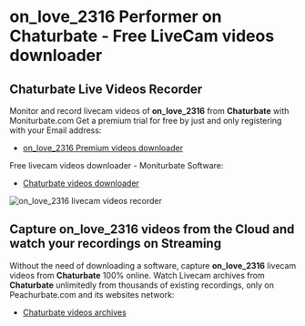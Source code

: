 # on_love_2316 Performer on Chaturbate - Free LiveCam videos downloader

## Chaturbate Live Videos Recorder

Monitor and record livecam videos of **on_love_2316** from **Chaturbate** with Moniturbate.com
Get a premium trial for free by just and only registering with your Email address:
* [on_love_2316 Premium videos downloader](https://moniturbate.com/request-demo-licence-key.html)

Free livecam videos downloader - Moniturbate Software:
* [Chaturbate videos downloader](https://moniturbate.com/moniturbate-download-software.html)

![on_love_2316 livecam videos recorder](https://peachurnet.com/templates/moniturbate-software.png)


## Capture on_love_2316 videos from the Cloud and watch your recordings on Streaming

Without the need of downloading a software, capture **on_love_2316** livecam videos from **Chaturbate** 100% online.
Watch Livecam archives from **Chaturbate** unlimitedly from thousands of existing recordings, only on Peachurbate.com and its websites network:
* [Chaturbate videos archives](https://peachurnet.com/)